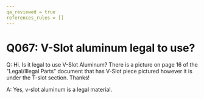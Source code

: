 ```yaml
---
qa_reviewed = true
references_rules = []
---
```


# Q067: V-Slot aluminum legal to use?

Q: Hi. Is it legal to use V-Slot Aluminum?  There is a picture on page 16 of the "Legal/Illegal Parts" document that has V-Slot piece pictured however it is under the T-slot section.  Thanks!

A: Yes, v-slot aluminum is a legal material.